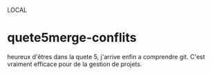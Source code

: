 LOCAL
# quete5merge-conflits
heureux d'êtres dans la quete 5, j'arrive enfin a comprendre git. C'est vraiment efficace pour de la gestion de projets.
